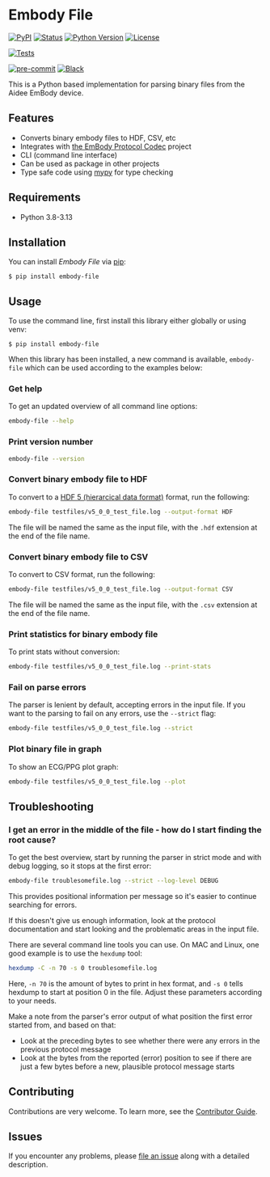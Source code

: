 # Embody File

[![PyPI](https://img.shields.io/pypi/v/embody-file.svg)][pypi_]
[![Status](https://img.shields.io/pypi/status/embody-file.svg)][status]
[![Python Version](https://img.shields.io/pypi/pyversions/embody-file)][python version]
[![License](https://img.shields.io/pypi/l/embody-file)][license]

[![Tests](https://github.com/aidee-health/embody-file/workflows/Tests/badge.svg)][tests]

[![pre-commit](https://img.shields.io/badge/pre--commit-enabled-brightgreen?logo=pre-commit&logoColor=white)][pre-commit]
[![Black](https://img.shields.io/badge/code%20style-black-000000.svg)][black]

[pypi_]: https://pypi.org/project/embody-file/
[status]: https://pypi.org/project/embody-file/
[python version]: https://pypi.org/project/embody-file
[tests]: https://github.com/aidee-health/embody-file/actions?workflow=Tests
[pre-commit]: https://github.com/pre-commit/pre-commit
[black]: https://github.com/psf/black

This is a Python based implementation for parsing binary files from the Aidee EmBody device.

## Features

- Converts binary embody files to HDF, CSV, etc
- Integrates with [the EmBody Protocol Codec](https://github.com/aidee-health/embody-protocol-codec) project
- CLI (command line interface)
- Can be used as package in other projects
- Type safe code using [mypy](https://mypy.readthedocs.io/) for type checking

## Requirements

- Python 3.8-3.13

## Installation

You can install _Embody File_ via [pip]:

```console
$ pip install embody-file
```

## Usage

To use the command line, first install this library either globally or using venv:

```console
$ pip install embody-file
```

When this library has been installed, a new command is available, `embody-file` which can be used according to the examples below:

### Get help

To get an updated overview of all command line options:

```bash
embody-file --help
```

### Print version number

```bash
embody-file --version
```

### Convert binary embody file to HDF

To convert to a [HDF 5 (hierarcical data format)](https://en.wikipedia.org/wiki/Hierarchical_Data_Format) format, run the following:

```bash
embody-file testfiles/v5_0_0_test_file.log --output-format HDF
```

The file will be named the same as the input file, with the `.hdf` extension at the end of the file name.

### Convert binary embody file to CSV

To convert to CSV format, run the following:

```bash
embody-file testfiles/v5_0_0_test_file.log --output-format CSV
```

The file will be named the same as the input file, with the `.csv` extension at the end of the file name.

### Print statistics for binary embody file

To print stats without conversion:

```bash
embody-file testfiles/v5_0_0_test_file.log --print-stats
```

### Fail on parse errors

The parser is lenient by default, accepting errors in the input file. If you want to the parsing to fail on any errors, use the `--strict` flag:

```bash
embody-file testfiles/v5_0_0_test_file.log --strict
```

### Plot binary file in graph

To show an ECG/PPG plot graph:

```bash
embody-file testfiles/v5_0_0_test_file.log --plot
```

## Troubleshooting

### I get an error in the middle of the file - how do I start finding the root cause?

To get the best overview, start by running the parser in strict mode and with debug logging, so it stops at the first error:

```bash
embody-file troublesomefile.log --strict --log-level DEBUG
```

This provides positional information per message so it's easier to continue searching for errors.

If this doesn't give us enough information, look at the protocol documentation and start looking and the problematic areas in the input file.

There are several command line tools you can use. On MAC and Linux, one good example is to use the `hexdump` tool:

```bash
hexdump -C -n 70 -s 0 troublesomefile.log
```

Here, `-n 70` is the amount of bytes to print in hex format, and `-s 0` tells hexdump to start at position 0 in the file. Adjust these parameters according to your needs.

Make a note from the parser's error output of what position the first error started from, and based on that:

- Look at the preceding bytes to see whether there were any errors in the previous protocol message
- Look at the bytes from the reported (error) position to see if there are just a few bytes before a new, plausible protocol message starts

## Contributing

Contributions are very welcome.
To learn more, see the [Contributor Guide].

## Issues

If you encounter any problems,
please [file an issue] along with a detailed description.

[file an issue]: https://github.com/aidee-health/embody-file/issues
[pip]: https://pip.pypa.io/

<!-- github-only -->

[license]: https://github.com/aidee-health/embody-file/blob/main/LICENSE
[contributor guide]: https://github.com/aidee-health/embody-file/blob/main/CONTRIBUTING.md
[command-line reference]: https://embody-file.readthedocs.io/en/latest/usage.html
